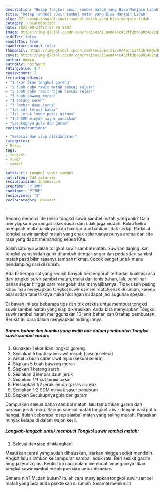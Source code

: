 ```yaml
---
description: "Resep Tongkol suwir sambel matah yang Bisa Manjain Lidah"
title: "Resep Tongkol suwir sambel matah yang Bisa Manjain Lidah"
slug: 671-resep-tongkol-suwir-sambel-matah-yang-bisa-manjain-lidah
category: Uncategorized
date: 2022-08-23T17:07:00.579Z
image: https://img-global.cpcdn.com/recipes/11ae0d4ec453ff3b/680x482cq70/tongkol-suwir-sambel-matah-foto-resep-utama.jpg
hideToc: false
enableToc: true
enableTocContent: false
thumbnail: https://img-global.cpcdn.com/recipes/11ae0d4ec453ff3b/680x482cq70/tongkol-suwir-sambel-matah-foto-resep-utama.jpg
cover: https://img-global.cpcdn.com/recipes/11ae0d4ec453ff3b/680x482cq70/tongkol-suwir-sambel-matah-foto-resep-utama.jpg
author: Admin
authorAv: notfound
ratingvalue: 4.7
reviewcount: 7
recipeingredient:
- "1 ekor ikan tongkol goreng"
- "5 buah cabe rawit merah sesuai selera"
- "5 buah cabe rawit hijau sesuai selera"
- "5 buah bawang merah"
- "1 batang sereh"
- "3 lembar daun jeruk"
- "1/4 sdt terasi bakar"
- "1/2 jeruk lemon peras airnya"
- "1-2 SDM minyak sayur panaskan"
- "Secukupnya gula dan garam"
recipeinstructions:

- "Selesai dan siap dihidangkan!"
categories:
- Resep
tags:
- tongkol
- suwir
- sambel

katakunci: tongkol suwir sambel 
nutrition: 244 calories
recipecuisine: Indonesian
preptime: "PT20M"
cooktime: "PT36M"
recipeyield: "3"
recipecategory: Dessert

---
```





Sedang mencari ide resep tongkol suwir sambel matah yang unik? Cara menyiapkannya sangat tidak susah dan tidak juga mudah. Kalau keliru mengolah maka hasilnya akan hambar dan bahkan tidak sedap. Padahal tongkol suwir sambel matah yang enak seharusnya punya aroma dan cita rasa yang dapat memancing selera Kita.





Salah satunya adalah tongkol suwir sambal matah. Suwiran daging ikan tongkol yang sudah gurih ditambah dengan segar dan pedas dari sambal matah pasti bikin rasanya tambah nikmat. Cocok banget untuk menu pendamping nasi di rumah.

Ada beberapa hal yang sedikit banyak berpengaruh terhadap kualitas rasa dari tongkol suwir sambel matah, mulai dari jenis bahan, lalu pemilihan bahan segar hingga cara mengolah dan menyajikannya. Tidak usah pusing kalau mau menyiapkan tongkol suwir sambel matah enak di rumah, karena asal sudah tahu triknya maka hidangan ini dapat jadi suguhan spesial.






Di bawah ini ada beberapa tips dan trik praktis untuk membuat tongkol suwir sambel matah yang siap dikreasikan. Anda bisa menyiapkan Tongkol suwir sambel matah menggunakan 10 jenis bahan dan 0 tahap pembuatan. Berikut ini cara dalam menyiapkan hidangannya.

<!--inarticleads1-->

##### Bahan-bahan dan bumbu yang wajib ada dalam pembuatan Tongkol suwir sambel matah:

1. Gunakan 1 ekor ikan tongkol goreng
1. Sediakan 5 buah cabe rawit merah (sesuai selera)
1. Ambil 5 buah cabe rawit hijau (sesuai selera)
1. Siapkan 5 buah bawang merah
1. Siapkan 1 batang sereh
1. Sediakan 3 lembar daun jeruk
1. Sediakan 1/4 sdt terasi bakar
1. Persiapkan 1/2 jeruk lemon (peras airnya)
1. Sediakan 1-2 SDM minyak sayur panaskan
1. Siapkan Secukupnya gula dan garam


Campurkan semua bahan sambal matah, lalu tambahkan garam dan perasan jeruk limau. Sajikan sambal matah tongkol suwir dengan nasi putih hangat. Itulah beberapa resep sambal matah yang paling mudah. Panaskan minyak kelapa di dalam wajan kecil. 

<!--inarticleads2-->

##### Langkah-langkah untuk membuat Tongkol suwir sambel matah:


1. Selesai dan siap dihidangkan!

Masukkan terasi yang sudah dihaluskan, biarkan hingga sedikit mendidih. Angkat lalu siramkan ke campuran sambal, aduk rata. Beri sedikit garam hingga terasa pas. Berikut ini cara dalam membuat hidangannya. Ikan tongkol suwir sambal matah pun siap untuk disantap. 

Gimana nih? Mudah bukan? Itulah cara menyiapkan tongkol suwir sambel matah yang bisa anda praktikkan di rumah. Selamat menikmati
